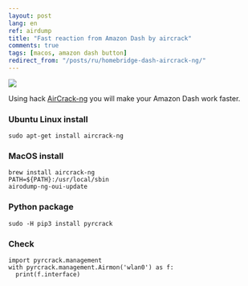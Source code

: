 ```yaml
---
layout: post
lang: en
ref: airdump
title: "Fast reaction from Amazon Dash by aircrack"
comments: true
tags: [macos, amazon dash button]
redirect_from: "/posts/ru/homebridge-dash-aircrack-ng/"
---
```


![](/images/)

Using hack [AirCrack-ng](https://www.aircrack-ng.org) you will make your
Amazon Dash work faster.

### Ubuntu Linux install

    sudo apt-get install aircrack-ng
    
### MacOS install

    brew install aircrack-ng
    PATH=${PATH}:/usr/local/sbin
    airodump-ng-oui-update
    
### Python package

    sudo -H pip3 install pyrcrack

### Check

    import pyrcrack.management
    with pyrcrack.management.Airmon('wlan0') as f:
      print(f.interface)